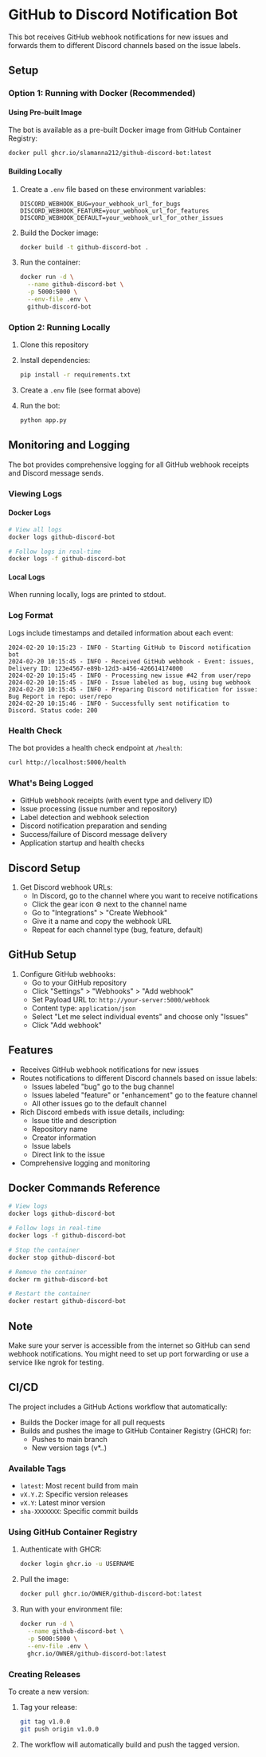 # GitHub to Discord Notification Bot

This bot receives GitHub webhook notifications for new issues and forwards them to different Discord channels based on the issue labels.

## Setup

### Option 1: Running with Docker (Recommended)

#### Using Pre-built Image

The bot is available as a pre-built Docker image from GitHub Container Registry:
```bash
docker pull ghcr.io/slamanna212/github-discord-bot:latest
```

#### Building Locally

1. Create a `.env` file based on these environment variables:
   ```
   DISCORD_WEBHOOK_BUG=your_webhook_url_for_bugs
   DISCORD_WEBHOOK_FEATURE=your_webhook_url_for_features
   DISCORD_WEBHOOK_DEFAULT=your_webhook_url_for_other_issues
   ```

2. Build the Docker image:
   ```bash
   docker build -t github-discord-bot .
   ```

3. Run the container:
   ```bash
   docker run -d \
     --name github-discord-bot \
     -p 5000:5000 \
     --env-file .env \
     github-discord-bot
   ```

### Option 2: Running Locally

1. Clone this repository
2. Install dependencies:
   ```bash
   pip install -r requirements.txt
   ```

3. Create a `.env` file (see format above)

4. Run the bot:
   ```bash
   python app.py
   ```

## Monitoring and Logging

The bot provides comprehensive logging for all GitHub webhook receipts and Discord message sends.

### Viewing Logs

#### Docker Logs
```bash
# View all logs
docker logs github-discord-bot

# Follow logs in real-time
docker logs -f github-discord-bot
```

#### Local Logs
When running locally, logs are printed to stdout.

### Log Format
Logs include timestamps and detailed information about each event:
```
2024-02-20 10:15:23 - INFO - Starting GitHub to Discord notification bot
2024-02-20 10:15:45 - INFO - Received GitHub webhook - Event: issues, Delivery ID: 123e4567-e89b-12d3-a456-426614174000
2024-02-20 10:15:45 - INFO - Processing new issue #42 from user/repo
2024-02-20 10:15:45 - INFO - Issue labeled as bug, using bug webhook
2024-02-20 10:15:45 - INFO - Preparing Discord notification for issue: Bug Report in repo: user/repo
2024-02-20 10:15:46 - INFO - Successfully sent notification to Discord. Status code: 200
```

### Health Check
The bot provides a health check endpoint at `/health`:
```bash
curl http://localhost:5000/health
```

### What's Being Logged
- GitHub webhook receipts (with event type and delivery ID)
- Issue processing (issue number and repository)
- Label detection and webhook selection
- Discord notification preparation and sending
- Success/failure of Discord message delivery
- Application startup and health checks

## Discord Setup

1. Get Discord webhook URLs:
   - In Discord, go to the channel where you want to receive notifications
   - Click the gear icon ⚙️ next to the channel name
   - Go to "Integrations" > "Create Webhook"
   - Give it a name and copy the webhook URL
   - Repeat for each channel type (bug, feature, default)

## GitHub Setup

1. Configure GitHub webhooks:
   - Go to your GitHub repository
   - Click "Settings" > "Webhooks" > "Add webhook"
   - Set Payload URL to: `http://your-server:5000/webhook`
   - Content type: `application/json`
   - Select "Let me select individual events" and choose only "Issues"
   - Click "Add webhook"

## Features

- Receives GitHub webhook notifications for new issues
- Routes notifications to different Discord channels based on issue labels:
  - Issues labeled "bug" go to the bug channel
  - Issues labeled "feature" or "enhancement" go to the feature channel
  - All other issues go to the default channel
- Rich Discord embeds with issue details, including:
  - Issue title and description
  - Repository name
  - Creator information
  - Issue labels
  - Direct link to the issue
- Comprehensive logging and monitoring

## Docker Commands Reference

```bash
# View logs
docker logs github-discord-bot

# Follow logs in real-time
docker logs -f github-discord-bot

# Stop the container
docker stop github-discord-bot

# Remove the container
docker rm github-discord-bot

# Restart the container
docker restart github-discord-bot
```

## Note

Make sure your server is accessible from the internet so GitHub can send webhook notifications. You might need to set up port forwarding or use a service like ngrok for testing.

## CI/CD

The project includes a GitHub Actions workflow that automatically:
- Builds the Docker image for all pull requests
- Builds and pushes the image to GitHub Container Registry (GHCR) for:
  - Pushes to main branch
  - New version tags (v*.*.*)

### Available Tags
- `latest`: Most recent build from main
- `vX.Y.Z`: Specific version releases
- `vX.Y`: Latest minor version
- `sha-XXXXXXX`: Specific commit builds

### Using GitHub Container Registry
1. Authenticate with GHCR:
   ```bash
   docker login ghcr.io -u USERNAME
   ```

2. Pull the image:
   ```bash
   docker pull ghcr.io/OWNER/github-discord-bot:latest
   ```

3. Run with your environment file:
   ```bash
   docker run -d \
     --name github-discord-bot \
     -p 5000:5000 \
     --env-file .env \
     ghcr.io/OWNER/github-discord-bot:latest
   ```

### Creating Releases
To create a new version:
1. Tag your release:
   ```bash
   git tag v1.0.0
   git push origin v1.0.0
   ```
2. The workflow will automatically build and push the tagged version. 